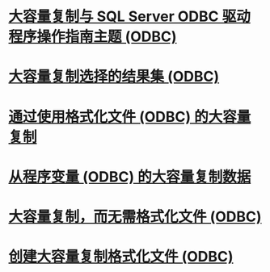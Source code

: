 # [大容量复制与 SQL Server ODBC 驱动程序操作指南主题 (ODBC)](bulk-copying-with-the-sql-server-odbc-driver-how-to-topics-odbc.md)

# [大容量复制选择的结果集 (ODBC)](bulk-copy-a-select-result-set-odbc.md)
# [通过使用格式化文件 (ODBC) 的大容量复制](bulk-copy-by-using-a-format-file-odbc.md)
# [从程序变量 (ODBC) 的大容量复制数据](bulk-copy-data-from-program-variables-odbc.md)
# [大容量复制，而无需格式化文件 (ODBC)](bulk-copy-without-a-format-file-odbc.md)
# [创建大容量复制格式化文件 (ODBC)](create-a-bulk-copy-format-file-odbc.md)
